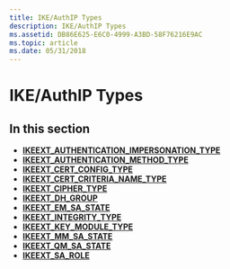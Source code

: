 ```yaml
---
title: IKE/AuthIP Types
description: IKE/AuthIP Types
ms.assetid: DB86E625-E6C0-4999-A3BD-58F76216E9AC
ms.topic: article
ms.date: 05/31/2018
---
```


# IKE/AuthIP Types

## In this section

-   [**IKEEXT\_AUTHENTICATION\_IMPERSONATION\_TYPE**](/windows/desktop/api/Iketypes/ne-iketypes-ikeext_authentication_impersonation_type)
-   [**IKEEXT\_AUTHENTICATION\_METHOD\_TYPE**](/windows/desktop/api/Iketypes/ne-iketypes-ikeext_authentication_method_type)
-   [**IKEEXT\_CERT\_CONFIG\_TYPE**](/windows/desktop/api/Iketypes/ne-iketypes-ikeext_cert_config_type)
-   [**IKEEXT\_CERT\_CRITERIA\_NAME\_TYPE**](/windows/win32/api/iketypes/ne-iketypes-ikeext_cert_criteria_name_type)
-   [**IKEEXT\_CIPHER\_TYPE**](/windows/desktop/api/Iketypes/ne-iketypes-ikeext_cipher_type)
-   [**IKEEXT\_DH\_GROUP**](/windows/desktop/api/Iketypes/ne-iketypes-ikeext_dh_group)
-   [**IKEEXT\_EM\_SA\_STATE**](/windows/desktop/api/Iketypes/ne-iketypes-ikeext_em_sa_state)
-   [**IKEEXT\_INTEGRITY\_TYPE**](/windows/desktop/api/Iketypes/ne-iketypes-ikeext_integrity_type)
-   [**IKEEXT\_KEY\_MODULE\_TYPE**](/windows/desktop/api/Iketypes/ne-iketypes-ikeext_key_module_type)
-   [**IKEEXT\_MM\_SA\_STATE**](/windows/desktop/api/Iketypes/ne-iketypes-ikeext_mm_sa_state)
-   [**IKEEXT\_QM\_SA\_STATE**](/windows/desktop/api/Iketypes/ne-iketypes-ikeext_qm_sa_state)
-   [**IKEEXT\_SA\_ROLE**](/windows/desktop/api/Iketypes/ne-iketypes-ikeext_sa_role)

 

 




